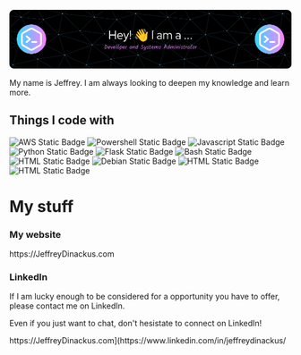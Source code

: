 ![Header](./github-header-image.png)

<p>My name is Jeffrey. I am always looking to deepen my knowledge and learn more.</p>

## Things I code with

<img alt="AWS Static Badge" src="https://img.shields.io/badge/AWS-red">&nbsp;<img alt="Powershell Static Badge" src="https://img.shields.io/badge/Powershell-black">
<img alt="Javascript Static Badge" src="https://img.shields.io/badge/JavaScript-blue">
<img alt="Python Static Badge" src="https://img.shields.io/badge/Python-darkgreen">
<img alt="Flask Static Badge" src="https://img.shields.io/badge/Flask-limegreen">
<img alt="Bash Static Badge" src="https://img.shields.io/badge/Bash-white">
<img alt="HTML Static Badge" src="https://img.shields.io/badge/MySQL-00758F">
<img alt="Debian Static Badge" src="https://img.shields.io/badge/Debian-purple">
<img alt="HTML Static Badge" src="https://img.shields.io/badge/HTML5+Bootstrap5+CSS3-6610F2">
<img alt="HTML Static Badge" src="https://img.shields.io/badge/VSCode-lightblue">



# My stuff

<h3>My website</h3>

<p>https://JeffreyDinackus.com</p>
<h3>LinkedIn</h3>
<p>If I am lucky enough to be considered for a opportunity you have to offer, please contact me on LinkedIn.</p>
<p>Even if you just want to chat, don't hesistate to connect on LinkedIn!</p>

<p>https://JeffreyDinackus.com](https://www.linkedin.com/in/jeffreydinackus/</p>







<!--
**JeffreyDinackus/JeffreyDinackus** is a ✨ _special_ ✨ repository because its `README.md` (this file) appears on your GitHub profile.

Here are some ideas to get you started:

- 🔭 I’m currently working on ...
- 🌱 I’m currently learning ...
- 👯 I’m looking to collaborate on ...
- 🤔 I’m looking for help with ...
- 💬 Ask me about ...
- 📫 How to reach me: ...
- 😄 Pronouns: ...
- ⚡ Fun fact: ...
-->
